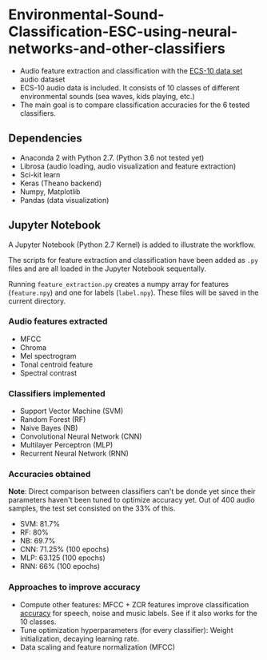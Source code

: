 # Environmental-Sound-Classification-ESC-using-neural-networks-and-other-classifiers

- Audio feature extraction and classification with the [ECS-10 data set](https://github.com/karoldvl/ESC-50) audio dataset 
- ECS-10 audio data is included. It consists of 10 classes of different environmental sounds (sea waves, kids playing, etc.)
- The main goal is to compare classification accuracies for the 6 tested classifiers. 

## Dependencies
- Anaconda 2 with Python 2.7. (Python 3.6 not tested yet)
- Librosa (audio loading, audio visualization and feature extraction)
- Sci-kit learn
- Keras (Theano backend)
- Numpy, Matplotlib
- Pandas (data visualization)

## Jupyter Notebook
A Jupyter Notebook (Python 2.7 Kernel) is added to illustrate the workflow. 

The scripts for feature extraction and classification have been added as 
```.py``` files and are all loaded in the Jupyter Notebook sequentally.

Running ```feature_extraction.py``` creates a numpy array for features (```feature.npy```) and one for labels (```label.npy```).
These files will be saved in the current directory.

### Audio features extracted
- MFCC
- Chroma
- Mel spectrogram
- Tonal centroid feature
- Spectral contrast

### Classifiers implemented
- Support Vector Machine (SVM)
- Random Forest (RF)
- Naive Bayes (NB)
- Convolutional Neural Network (CNN)
- Multilayer Perceptron (MLP)
- Recurrent Neural Network (RNN)

### Accuracies obtained
**Note**: Direct comparison between classifiers can't be donde yet since their parameters haven't been tuned to optimize
accuracy yet. Out of 400 audio samples, the test set consisted on the 33% of this.
- SVM: 81.7%
- RF: 80%
- NB: 69.7%
- CNN: 71.25% (100 epochs)
- MLP: 63.125 (100 epochs)
- RNN: 66% (100 epochs)

### Approaches to improve accuracy
- Compute other features: MFCC + ZCR features improve classification 
[accuracy](https://workshop2016.iwslt.org/downloads/IWSLT_2016_paper_3.pdf)
for speech, noise and music labels. See if it also works for the 10 classes.
- Tune optimization hyperparameters (for every classifier): Weight initialization, decaying learning rate.
- Data scaling and feature normalization (MFCC)
